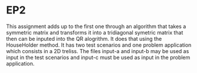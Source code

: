 # EP2

This assignment adds up to the first one through an algorithm that takes a symmetric matrix and transforms it into a tridiagonal symetric matrix that then can be inputed into the QR alogrithm. It does that using the HouseHolder method. It has two test scenarios and one problem application which consists in a 2D treliss. The files input-a and input-b may be used as input in the test scenarios and input-c must be used as input in the problem application.
